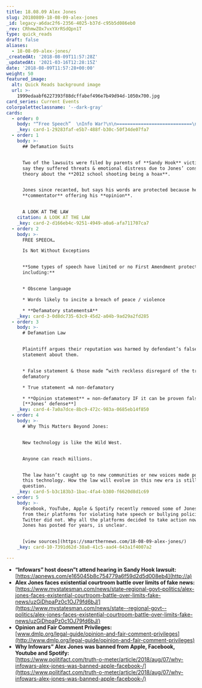 ```yaml
---
title: 18.08.09 Alex Jones
slug: 20180809-18-08-09-alex-jones
_id: legacy-a6dac2f6-2356-4025-b37d-c95b5d086eb0
_rev: CRhmwZOx7vxYXrRSdQpn1T
type: quick_reads
draft: false
aliases:
  - 18-08-09-alex-jones/
_createdAt: '2018-08-09T11:57:28Z'
_updatedAt: '2021-03-16T12:28:15Z'
date: '2018-08-09T11:57:28+00:00'
weight: 50
featured_image:
  alt: Quick Reads background image
  url: >-
    1999edaabf6227393f88dcffabef496e7b49d94d-1050x700.jpg
card_series: Current Events
colorpaletteclassname: '--dark-gray'
cards:
  - order: 0
    body: "“Free Speech”  \nInfo War?\n\n============================\n\n> a\x18Infowars’A founder Alex Jones faces several defamation lawsuits, while social media platforms remove some of his content. When is opinion no longer FREE SPEECH?"
    _key: card-1-29283faf-e5b7-488f-b30c-50f34de07fa7
  - order: 1
    body: >-
      ## Defamation Suits


      Two of the lawsuits were filed by parents of **Sandy Hook** victims who
      say they suffered threats & emotional distress due to Jones’ conspiracy
      theory about the **2012 school shooting being a hoax**.


      Jones since recanted, but says his words are protected because he is a
      **commentator** offering his **opinion**.


      A LOOK AT THE LAW
    citation: A LOOK AT THE LAW
    _key: card-2-d166eb4c-9251-4949-a0a6-afa711707ca7
  - order: 2
    body: >-
      FREE SPEECH…  

      Is Not Without Exceptions


      **Some types of speech have limited or no First Amendment protection,
      including:**


      * Obscene language

      * Words likely to incite a breach of peace / violence

      * **Defamatory statementsA**
    _key: card-3-0d8dc735-63c9-45d2-a04b-9ad29a2fd285
  - order: 3
    body: >-
      # Defamation Law


      Plaintiff argues their reputation was harmed by defendant’s false
      statement about them.


      * False statement & those made “with reckless disregard of the truth” =
      defamatory

      * True statement =A non-defamatory

      * **Opinion statement** = non-defamatory IF it can be proven false
      [**Jones’ defense**]
    _key: card-4-7a0a7dce-8bc9-472c-983a-0685eb14f850
  - order: 4
    body: >-
      # Why This Matters Beyond Jones:


      New technology is like the Wild West.


      Anyone can reach millions.


      The law hasn’t caught up to new communities or new voices made possible by
      this technology. How the law will evolve in this new era is still a
      question.
    _key: card-5-b3c183b3-1bac-4fa4-b380-f6620d8d1c69
  - order: 5
    body: >-
      Facebook, YouTube, Apple & Spotify recently removed some of Jones' content
      from their platforms for violating hate speech or bullying policies.
      Twitter did not. Why all the platforms decided to take action now, when
      Jones has posted for years, is unclear.


      [view sources](https://smarthernews.com/18-08-09-alex-jones/)
    _key: card-10-7391d62d-38a8-41c5-aad4-643a1f4007a2

---
```

* **“Infowars” host doesn”t attend hearing in Sandy Hook lawsuit:**  
[https://apnews.com/e165045b8c754779a6f59d2d5d008eb4](http://a)
* **Alex Jones faces existential courtroom battle over limits of fake news:**  
[https://www.mystatesman.com/news/state–regional-govt–politics/alex-jones-faces-existential-courtroom-battle-over-limits-fake-news/uzGiDhpaPz0c1OJ79fd6bJ/](https://www.mystatesman.com/news/state--regional-govt--politics/alex-jones-faces-existential-courtroom-battle-over-limits-fake-news/uzGiDhpaPz0c1OJ79fd6bJ/)
* **Opinion and Fair Comment Privileges:**  
[www.dmlp.org/legal-guide/opinion-and-fair-comment-privileges](http://www.dmlp.org/legal-guide/opinion-and-fair-comment-privileges)
* **Why Infowars” Alex Jones was banned from Apple, Facebook, Youtube and Spotify:**  
[https://www.politifact.com/truth-o-meter/article/2018/aug/07/why-infowars-alex-jones-was-banned-apple-facebook-/](https://www.politifact.com/truth-o-meter/article/2018/aug/07/why-infowars-alex-jones-was-banned-apple-facebook-/)
